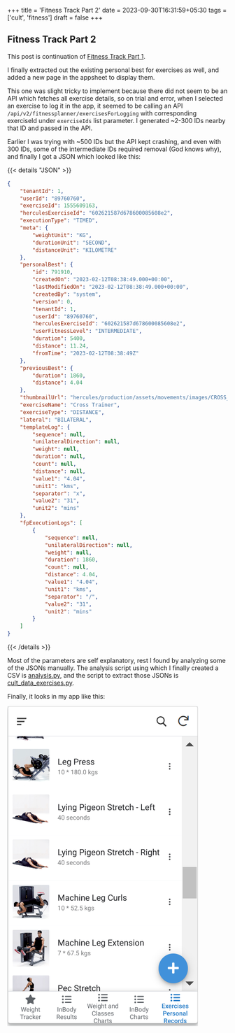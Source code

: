 +++
title = 'Fitness Track Part 2'
date = 2023-09-30T16:31:59+05:30
tags = ['cult', 'fitness']
draft = false
+++

## Fitness Track Part 2

This post is continuation of [Fitness Track Part 1](/posts/fitness-track/).

I finally extracted out the existing personal best for exercises as well, and added a new page in the appsheet to display them.

This one was slight tricky to implement because there did not seem to be an API which fetches all exercise details, so on trial and error, when I selected an exercise to log it in the app, it seemed to be calling an API `/api/v2/fitnessplanner/exercisesForLogging` with corresponding exerciseId under `exerciseIds` list parameter. I generated ~2-300 IDs nearby that ID and passed in the API.

Earlier I was trying with ~500 IDs but the API kept crashing, and even with 300 IDs, some of the intermediate IDs required removal (God knows why), and finally I got a JSON which looked like this:

{{< details "JSON" >}}
```json
{
    "tenantId": 1,
    "userId": "89760760",
    "exerciseId": 1555609163,
    "herculesExerciseId": "602621587d678600085608e2",
    "executionType": "TIMED",
    "meta": {
        "weightUnit": "KG",
        "durationUnit": "SECOND",
        "distanceUnit": "KILOMETRE"
    },
    "personalBest": {
        "id": 791910,
        "createdOn": "2023-02-12T08:38:49.000+00:00",
        "lastModifiedOn": "2023-02-12T08:38:49.000+00:00",
        "createdBy": "system",
        "version": 0,
        "tenantId": 1,
        "userId": "89760760",
        "herculesExerciseId": "602621587d678600085608e2",
        "userFitnessLevel": "INTERMEDIATE",
        "duration": 5400,
        "distance": 11.24,
        "fromTime": "2023-02-12T08:38:49Z"
    },
    "previousBest": {
        "duration": 1860,
        "distance": 4.04
    },
    "thumbnailUrl": "hercules/production/assets/movements/images/CROSS_TRAINER_v1631535828209_aa25d179-c9fa-4570-acc7-3d7a489b7ee9.jpg",
    "exerciseName": "Cross Trainer",
    "exerciseType": "DISTANCE",
    "lateral": "BILATERAL",
    "templateLog": {
        "sequence": null,
        "unilateralDirection": null,
        "weight": null,
        "duration": null,
        "count": null,
        "distance": null,
        "value1": "4.04",
        "unit1": "kms",
        "separator": "x",
        "value2": "31",
        "unit2": "mins"
    },
    "fpExecutionLogs": [
        {
            "sequence": null,
            "unilateralDirection": null,
            "weight": null,
            "duration": 1860,
            "count": null,
            "distance": 4.04,
            "value1": "4.04",
            "unit1": "kms",
            "separator": "/",
            "value2": "31",
            "unit2": "mins"
        }
    ]
}
```
{{< /details >}}

Most of the parameters are self explanatory, rest I found by analyzing some of the JSONs manually. The analysis script using which I finally created a CSV is [analysis.py](./analysis.py), and the script to extract those JSONs is [cult_data_exercises.py](./cult_data_exercises.py).

Finally, it looks in my app like this:

![personal bests](images/image.png)
